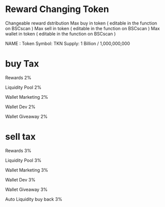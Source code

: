# Reward Changing Token

Changeable reward dstribution
Max buy in token ( editable in the function on BSCscan )
Max sell in token ( editable in the function on BSCscan )
Max wallet in token ( editable in the function on BSCscan )

NAME : Token
Symbol: TKN
Supply: 1 Billion / 1,000,000,000

# buy Tax

Rewards 2%

Liquidity Pool 2%

Wallet Marketing 2%

Wallet Dev 2%

Wallet Giveaway 2%


# sell tax

Rewards 3%

Liquidity Pool 3%

Wallet Marketing 3%

Wallet Dev 3%

Wallet Giveaway 3%

Auto Liquidity buy back 3%

